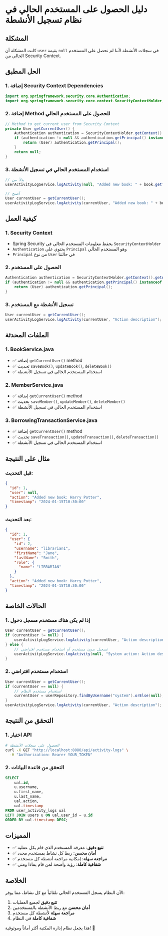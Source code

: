 # دليل الحصول على المستخدم الحالي في نظام تسجيل الأنشطة

## المشكلة
كانت المشكلة أن `user` بقيمة `null` في سجلات الأنشطة لأننا لم نحصل على المستخدم الحالي من Security Context.

## الحل المطبق

### 1. إضافة Security Context Dependencies

```java
import org.springframework.security.core.Authentication;
import org.springframework.security.core.context.SecurityContextHolder;
```

### 2. إضافة Method للحصول على المستخدم الحالي

```java
// Method to get current user from Security Context
private User getCurrentUser() {
    Authentication authentication = SecurityContextHolder.getContext().getAuthentication();
    if (authentication != null && authentication.getPrincipal() instanceof User) {
        return (User) authentication.getPrincipal();
    }
    return null;
}
```

### 3. استخدام المستخدم الحالي في تسجيل الأنشطة

```java
// بدلاً من
userActivityLogService.logActivity(null, "Added new book: " + book.getTitle());

// أصبح
User currentUser = getCurrentUser();
userActivityLogService.logActivity(currentUser, "Added new book: " + book.getTitle());
```

## كيفية العمل

### 1. Security Context
- Spring Security يحفظ معلومات المستخدم الحالي في `SecurityContextHolder`
- `Authentication` يحتوي على `Principal` وهو المستخدم الحالي
- `Principal` من نوع `User` في حالتنا

### 2. الحصول على المستخدم
```java
Authentication authentication = SecurityContextHolder.getContext().getAuthentication();
if (authentication != null && authentication.getPrincipal() instanceof User) {
    return (User) authentication.getPrincipal();
}
```

### 3. تسجيل الأنشطة مع المستخدم
```java
User currentUser = getCurrentUser();
userActivityLogService.logActivity(currentUser, "Action description");
```

## الملفات المحدثة

### 1. BookService.java
- ✅ إضافة `getCurrentUser()` method
- ✅ تحديث `saveBook()`, `updateBook()`, `deleteBook()`
- ✅ استخدام المستخدم الحالي في تسجيل الأنشطة

### 2. MemberService.java
- ✅ إضافة `getCurrentUser()` method
- ✅ تحديث `saveMember()`, `updateMember()`, `deleteMember()`
- ✅ استخدام المستخدم الحالي في تسجيل الأنشطة

### 3. BorrowingTransactionService.java
- ✅ إضافة `getCurrentUser()` method
- ✅ تحديث `saveTransaction()`, `updateTransaction()`, `deleteTransaction()`
- ✅ استخدام المستخدم الحالي في تسجيل الأنشطة

## مثال على النتيجة

### قبل التحديث:
```json
{
  "id": 1,
  "user": null,
  "action": "Added new book: Harry Potter",
  "timestamp": "2024-01-15T10:30:00"
}
```

### بعد التحديث:
```json
{
  "id": 1,
  "user": {
    "id": 2,
    "username": "librarian1",
    "firstName": "Jane",
    "lastName": "Smith",
    "role": {
      "name": "LIBRARIAN"
    }
  },
  "action": "Added new book: Harry Potter",
  "timestamp": "2024-01-15T10:30:00"
}
```

## الحالات الخاصة

### 1. إذا لم يكن هناك مستخدم مسجل دخول
```java
User currentUser = getCurrentUser();
if (currentUser != null) {
    userActivityLogService.logActivity(currentUser, "Action description");
} else {
    // تسجيل بدون مستخدم أو استخدام مستخدم افتراضي
    userActivityLogService.logActivity(null, "System action: Action description");
}
```

### 2. استخدام مستخدم افتراضي
```java
User currentUser = getCurrentUser();
if (currentUser == null) {
    // استخدام مستخدم النظام
    currentUser = userRepository.findByUsername("system").orElse(null);
}
userActivityLogService.logActivity(currentUser, "Action description");
```

## التحقق من النتيجة

### 1. اختبار API
```bash
# الحصول على سجلات الأنشطة
curl -X GET "http://localhost:8080/api/activity-logs" \
  -H "Authorization: Bearer YOUR_TOKEN"
```

### 2. التحقق من قاعدة البيانات
```sql
SELECT 
    ual.id,
    u.username,
    u.first_name,
    u.last_name,
    ual.action,
    ual.timestamp
FROM user_activity_logs ual
LEFT JOIN users u ON ual.user_id = u.id
ORDER BY ual.timestamp DESC;
```

## المميزات

- ✅ **تتبع دقيق**: معرفة المستخدم الذي قام بكل عملية
- ✅ **أمان محسن**: ربط كل نشاط بمستخدم محدد
- ✅ **مراجعة سهلة**: إمكانية مراجعة أنشطة كل مستخدم
- ✅ **شفافية كاملة**: رؤية واضحة لمن قام بماذا ومتى

## الخلاصة

الآن النظام يسجل المستخدم الحالي تلقائياً مع كل نشاط، مما يوفر:

1. **تتبع دقيق** لجميع العمليات
2. **أمان محسن** مع ربط الأنشطة بالمستخدمين
3. **مراجعة سهلة** لأنشطة كل مستخدم
4. **شفافية كاملة** في النظام

هذا يجعل نظام إدارة المكتبة أكثر أماناً وموثوقية! 🎉


